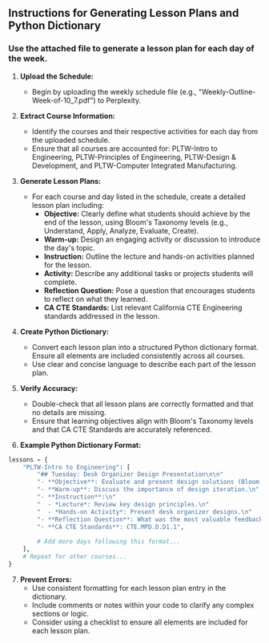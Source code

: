 ## Instructions for Generating Lesson Plans and Python Dictionary

### Use the attached file to generate a lesson plan for each day of the week.

1. **Upload the Schedule:**
   - Begin by uploading the weekly schedule file (e.g., "Weekly-Outline-Week-of-10_7.pdf") to Perplexity. <!---change the date-->

2. **Extract Course Information:**
   - Identify the courses and their respective activities for each day from the uploaded schedule.
   - Ensure that all courses are accounted for: PLTW-Intro to Engineering, PLTW-Principles of Engineering, PLTW-Design & Development, and PLTW-Computer Integrated Manufacturing.

3. **Generate Lesson Plans:**
   - For each course and day listed in the schedule, create a detailed lesson plan including:
     - **Objective:** Clearly define what students should achieve by the end of the lesson, using Bloom's Taxonomy levels (e.g., Understand, Apply, Analyze, Evaluate, Create).
     - **Warm-up:** Design an engaging activity or discussion to introduce the day's topic.
     - **Instruction:** Outline the lecture and hands-on activities planned for the lesson.
     - **Activity:** Describe any additional tasks or projects students will complete.
     - **Reflection Question:** Pose a question that encourages students to reflect on what they learned.
     - **CA CTE Standards:** List relevant California CTE Engineering standards addressed in the lesson.

4. **Create Python Dictionary:**
   - Convert each lesson plan into a structured Python dictionary format. Ensure all elements are included consistently across all courses.
   - Use clear and concise language to describe each part of the lesson plan.

5. **Verify Accuracy:**
   - Double-check that all lesson plans are correctly formatted and that no details are missing.
   - Ensure that learning objectives align with Bloom's Taxonomy levels and that CA CTE Standards are accurately referenced.

6. **Example Python Dictionary Format:**

```python
lessons = {
    "PLTW-Intro to Engineering": [
        "## Tuesday: Desk Organizer Design Presentation\n\n"
        "- **Objective**: Evaluate and present design solutions (Bloom's Level: Evaluate)\n"
        "- **Warm-up**: Discuss the importance of design iteration.\n"
        "- **Instruction**:\n"
        "  - *Lecture*: Review key design principles.\n"
        "  - *Hands-on Activity*: Present desk organizer designs.\n"
        "- **Reflection Question**: What was the most valuable feedback you received?\n"
        "- **CA CTE Standards**: CTE.MPD.D.D1.1",
        
        # Add more days following this format...
    ],
    # Repeat for other courses...
}
```

7. **Prevent Errors:**
   - Use consistent formatting for each lesson plan entry in the dictionary.
   - Include comments or notes within your code to clarify any complex sections or logic.
   - Consider using a checklist to ensure all elements are included for each lesson plan.

